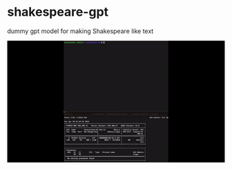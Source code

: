 # shakespeare-gpt
dummy gpt model for making Shakespeare like text

![Alt Text](https://raw.githubusercontent.com/bjudson1/shakespeare-gpt/main/etc/shakespeare_gpt_demo.gif)

